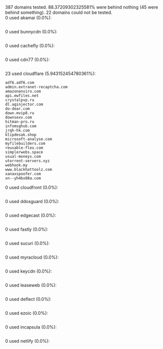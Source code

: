 387 domains tested. 88.37209302325581% were behind nothing (45 were behind something). 22 domains could not be tested.<br>
0 used akamai (0.0%):
```

```

0 used bunnycdn (0.0%):
```

```

0 used cachefly (0.0%):
```

```

0 used cdn77 (0.0%):
```

```

23 used cloudflare (5.943152454780361%):
```
adf6.adf6.com
admin.extranet-recaptcha.com
amazonenviro.com
api.ewfiles.net
crystalpvp.ru
dl.aginjector.com
do-dear.com
down.mvip8.ru
downsexv.com
hitman-pro.ru
infomsghub.com
jrqh-hk.com
klipdesak.shop
microsoft-analyse.com
myfilebuilders.com
reusable-flex.com
simplerwebs.space
usual-moneys.com
utorrent-servers.xyz
webhook.my
www.blackhattoolz.com
xanaxspoofer.com
xn--yh4bx88a.com
```

0 used cloudfront (0.0%):
```

```

0 used ddosguard (0.0%):
```

```

0 used edgecast (0.0%):
```

```

0 used fastly (0.0%):
```

```

0 used sucuri (0.0%):
```

```

0 used myracloud (0.0%):
```

```

0 used keycdn (0.0%):
```

```

0 used leaseweb (0.0%):
```

```

0 used deflect (0.0%):
```

```

0 used ezoic (0.0%):
```

```

0 used incapsula (0.0%):
```

```

0 used netlify (0.0%):
```

```
